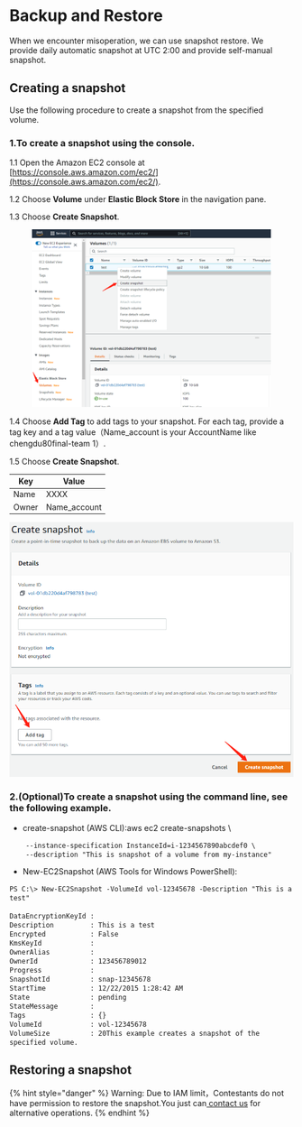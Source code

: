 # Backup and Restore

When we encounter misoperation, we can use snapshot restore. We provide daily automatic snapshot at UTC 2:00 and provide self-manual snapshot.

## Creating a snapshot <a href="#ebs-create-snapshot" id="ebs-create-snapshot"></a>

Use the following procedure to create a snapshot from the specified volume.

### **1.To create a snapshot using the console.**

1.1 Open the Amazon EC2 console at [https://console.aws.amazon.com/ec2/](https://console.aws.amazon.com/ec2/).

1.2 Choose **Volume** under **Elastic Block Store** in the navigation pane.

1.3 Choose **Create Snapshot**.

<figure><img src="../../.gitbook/assets/21.png" alt=""><figcaption></figcaption></figure>

1.4 Choose **Add Tag** to add tags to your snapshot. For each tag, provide a tag key and a tag value（Name\_account is your AccountName like chengdu80final-team 1）.

1.5 Choose **Create Snapshot**.

| Key   | Value         |
| ----- | ------------- |
| Name  | XXXX          |
| Owner | Name\_account |

![](../../.gitbook/assets/22.png)

### **2.(Optional)To create a snapshot using the command line, see the following example.**

* create-snapshot (AWS CLI):aws ec2 create-snapshots \\

```
    --instance-specification InstanceId=i-1234567890abcdef0 \
    --description "This is snapshot of a volume from my-instance"
```

* New-EC2Snapshot (AWS Tools for Windows PowerShell):

```
PS C:\> New-EC2Snapshot -VolumeId vol-12345678 -Description "This is a test"

DataEncryptionKeyId :
Description         : This is a test
Encrypted           : False
KmsKeyId            :
OwnerAlias          :
OwnerId             : 123456789012
Progress            :
SnapshotId          : snap-12345678
StartTime           : 12/22/2015 1:28:42 AM
State               : pending
StateMessage        :
Tags                : {}
VolumeId            : vol-12345678
VolumeSize          : 20This example creates a snapshot of the specified volume.
```

## Restoring a snapshot <a href="#ebs-create-snapshot" id="ebs-create-snapshot"></a>

{% hint style="danger" %}
Warning: Due to IAM limit，Contestants do not have permission to restore the snapshot.You just can[ contact us](../../tech-support/online-support.md) for alternative operations.
{% endhint %}



